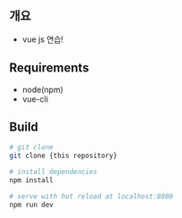 ## 개요
* vue js 연습!

## Requirements
* node(npm)
* vue-cli

## Build
``` bash
# git clone
git clone {this repository}

# install dependencies
npm install

# serve with hot reload at localhost:8080
npm run dev
```
